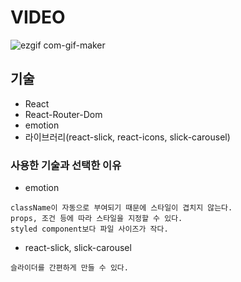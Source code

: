 # VIDEO
![ezgif com-gif-maker](https://user-images.githubusercontent.com/89058117/183685347-1b72d6e9-7ae6-4a16-a168-ef38d2f74b0b.gif)


## 기술
- React
- React-Router-Dom
- emotion
- 라이브러리(react-slick, react-icons, slick-carousel)

### 사용한 기술과 선택한 이유
- emotion
```
className이 자동으로 부여되기 때문에 스타일이 겹치지 않는다.
props, 조건 등에 따라 스타일을 지정할 수 있다.
styled component보다 파일 사이즈가 작다.
```

- react-slick, slick-carousel
```
슬라이더를 간편하게 만들 수 있다.
```
